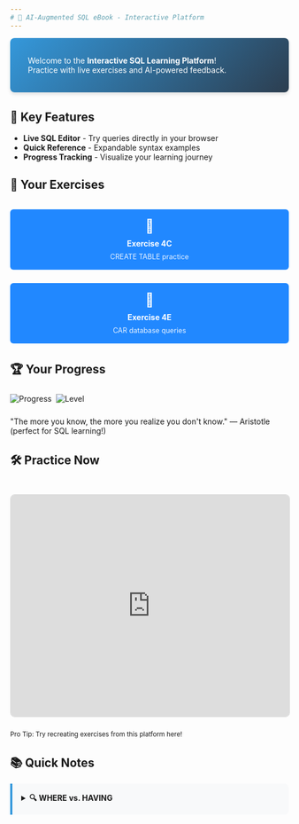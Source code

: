 ```yaml
---
# 📘 AI-Augmented SQL eBook - Interactive Platform
---
```


<style>
/* Hide GitHub elements */
.footer, .octocat { display: none !important; }

/* Modern card styling */
.intro-card {
  background: linear-gradient(135deg, #3498db, #2c3e50);
  color: white;
  padding: 2rem;
  border-radius: 8px;
  box-shadow: 0 4px 6px rgba(0,0,0,0.1);
  margin-bottom: 2rem;
}

/* Exercise grid */
.exercise-grid {
  display: grid;
  grid-template-columns: repeat(auto-fit, minmax(250px, 1fr));
  gap: 1.5rem;
  margin: 2rem 0;
}

.exercise-card {
  background: #2188ff;
  color: white;
  padding: 1rem;
  border-radius: 6px;
  text-align: center;
  transition: transform 0.2s;
  text-decoration: none;
  display: block;
}

/* Interactive elements */
.sql-playground {
  width: 100%;
  height: 400px;
  border: 1px solid #ddd;
  border-radius: 8px;
  margin: 1.5rem 0;
}

.quick-note {
  background: #f8f9fa;
  border-left: 4px solid #3498db;
  padding: 1rem;
  margin: 1rem 0;
  border-radius: 0 8px 8px 0;
}

.badge-container {
  display: flex;
  gap: 0.5rem;
  margin: 1.5rem 0;
  flex-wrap: wrap;
}
</style>

<div class="intro-card">
Welcome to the <strong>Interactive SQL Learning Platform</strong>!<br>
Practice with live exercises and AI-powered feedback.
</div>

## 🚀 Key Features
- **Live SQL Editor** - Try queries directly in your browser
- **Quick Reference** - Expandable syntax examples
- **Progress Tracking** - Visualize your learning journey

## 📝 Your Exercises
<div class="exercise-grid"> <a href="exercises/activity_4C_AI.html" class="exercise-card"> <div style="font-size: 1.5rem;">📌</div> <div style="font-weight: bold; margin: 0.5rem 0;">Exercise 4C</div> <div style="font-size: 0.9em; opacity: 0.9;">CREATE TABLE practice</div> </a> <a href="exercises/4E_AI_TRY.html" class="exercise-card"> <div style="font-size: 1.5rem;">📌</div> <div style="font-weight: bold; margin: 0.5rem 0;">Exercise 4E</div> <div style="font-size: 0.9em; opacity: 0.9;">CAR database queries</div> </a> </div>

## 🏆 Your Progress
<div class="badge-container"> <img src="https://img.shields.io/badge/Exercises-2%20completed-brightgreen" alt="Progress"> <img src="https://img.shields.io/badge/Level-Intermediate-blue" alt="Level"> </div>
"The more you know, the more you realize you don't know."
— Aristotle (perfect for SQL learning!)

## 🛠️ Practice Now
<iframe src="https://sqliteonline.com/" class="sql-playground" title="SQL Practice"></iframe>
<small>Pro Tip: Try recreating exercises from this platform here!</small>

## 📚 Quick Notes
<div class="quick-note">
<details>
<summary><strong>🔍 WHERE vs. HAVING</strong></summary>

```sql
-- Filters individual rows BEFORE grouping
SELECT department, COUNT(*) 
FROM employees 
WHERE salary > 5000 
GROUP BY department;

-- Filters groups AFTER aggregation
SELECT department, AVG(salary) 
FROM employees 
GROUP BY department 
HAVING AVG(salary) > 5000;

</details> </div><div class="quick-note"> <details> <summary><strong>🔗 JOIN Types</strong></summary>
SELECT * FROM orders
INNER JOIN customers ON orders.cust_id = customers.id;

-- LEFT: All rows from left table + matches
SELECT * FROM products
LEFT JOIN inventory ON products.id = inventory.product_id;


<div style="text-align: center; margin-top: 2rem;"> <small>Made with ❤️ | © 2025 | <a href="https://github.com/norshaab/sql-ai-ebook">View on GitHub</a></small> </div>
